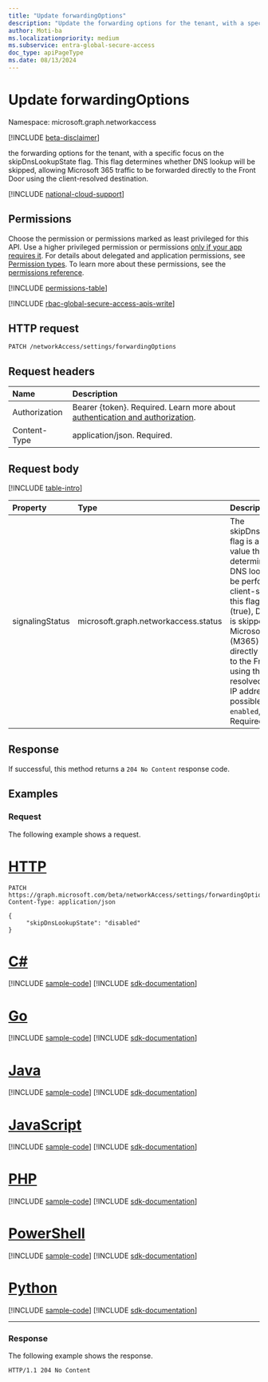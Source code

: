 ```yaml
---
title: "Update forwardingOptions"
description: "Update the forwarding options for the tenant, with a specific focus on the skipDnsLookupState flag. This flag determines whether DNS lookup will be skipped, allowing Microsoft 365 traffic to be forwarded directly to the Front Door using the client-resolved destination."
author: Moti-ba
ms.localizationpriority: medium
ms.subservice: entra-global-secure-access
doc_type: apiPageType
ms.date: 08/13/2024
---
```


# Update forwardingOptions
Namespace: microsoft.graph.networkaccess

[!INCLUDE [beta-disclaimer](../../includes/beta-disclaimer.md)]

the forwarding options for the tenant, with a specific focus on the skipDnsLookupState flag. This flag determines whether DNS lookup will be skipped, allowing Microsoft 365 traffic to be forwarded directly to the Front Door using the client-resolved destination.

[!INCLUDE [national-cloud-support](../../includes/global-only.md)]

## Permissions
Choose the permission or permissions marked as least privileged for this API. Use a higher privileged permission or permissions [only if your app requires it](/graph/permissions-overview#best-practices-for-using-microsoft-graph-permissions). For details about delegated and application permissions, see [Permission types](/graph/permissions-overview#permission-types). To learn more about these permissions, see the [permissions reference](/graph/permissions-reference).

<!-- { "blockType": "permissions", "name": "networkaccess_forwardingoptions_update" } -->
[!INCLUDE [permissions-table](../includes/permissions/networkaccess-forwardingoptions-update-permissions.md)]

[!INCLUDE [rbac-global-secure-access-apis-write](../includes/rbac-for-apis/rbac-global-secure-access-apis-write.md)]

## HTTP request

<!-- {
  "blockType": "ignored"
}
-->
```http
PATCH /networkAccess/settings/forwardingOptions
```

## Request headers
|Name|Description|
|:---|:---|
|Authorization|Bearer {token}. Required. Learn more about [authentication and authorization](/graph/auth/auth-concepts).|
|Content-Type|application/json. Required.|

## Request body
[!INCLUDE [table-intro](../../includes/update-property-table-intro.md)]


|Property|Type|Description|
|:---|:---|:---|
|signalingStatus|microsoft.graph.networkaccess.status|The skipDnsLookupState flag is a Boolean value that determines whether DNS lookup should be performed at the client-side. When this flag is enabled (true), DNS lookup is skipped, and Microsoft 365 (M365) traffic is directly forwarded to the Front Door using the client-resolved destination IP address. The possible values are: `enabled`, `disabled`. Required.|



## Response

If successful, this method returns a `204 No Content` response code.

## Examples

### Request
The following example shows a request.
# [HTTP](#tab/http)
<!-- {
  "blockType": "request",
  "name": "update_forwardingoptions"
}
-->
```http
PATCH https://graph.microsoft.com/beta/networkAccess/settings/forwardingOptions
Content-Type: application/json

{
     "skipDnsLookupState": "disabled"
}
```

# [C#](#tab/csharp)
[!INCLUDE [sample-code](../includes/snippets/csharp/update-forwardingoptions-csharp-snippets.md)]
[!INCLUDE [sdk-documentation](../includes/snippets/snippets-sdk-documentation-link.md)]

# [Go](#tab/go)
[!INCLUDE [sample-code](../includes/snippets/go/update-forwardingoptions-go-snippets.md)]
[!INCLUDE [sdk-documentation](../includes/snippets/snippets-sdk-documentation-link.md)]

# [Java](#tab/java)
[!INCLUDE [sample-code](../includes/snippets/java/update-forwardingoptions-java-snippets.md)]
[!INCLUDE [sdk-documentation](../includes/snippets/snippets-sdk-documentation-link.md)]

# [JavaScript](#tab/javascript)
[!INCLUDE [sample-code](../includes/snippets/javascript/update-forwardingoptions-javascript-snippets.md)]
[!INCLUDE [sdk-documentation](../includes/snippets/snippets-sdk-documentation-link.md)]

# [PHP](#tab/php)
[!INCLUDE [sample-code](../includes/snippets/php/update-forwardingoptions-php-snippets.md)]
[!INCLUDE [sdk-documentation](../includes/snippets/snippets-sdk-documentation-link.md)]

# [PowerShell](#tab/powershell)
[!INCLUDE [sample-code](../includes/snippets/powershell/update-forwardingoptions-powershell-snippets.md)]
[!INCLUDE [sdk-documentation](../includes/snippets/snippets-sdk-documentation-link.md)]

# [Python](#tab/python)
[!INCLUDE [sample-code](../includes/snippets/python/update-forwardingoptions-python-snippets.md)]
[!INCLUDE [sdk-documentation](../includes/snippets/snippets-sdk-documentation-link.md)]

---

### Response
The following example shows the response.
<!-- {
  "blockType": "response",
  "truncated": true
}
-->
```http
HTTP/1.1 204 No Content
```
